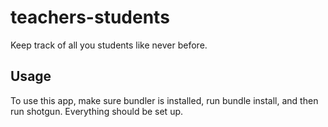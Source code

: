 # teachers-students
Keep track of all you students like never before.


## Usage

To use this app, make sure bundler is installed, run bundle install, and then run shotgun. 
Everything should be set up.
